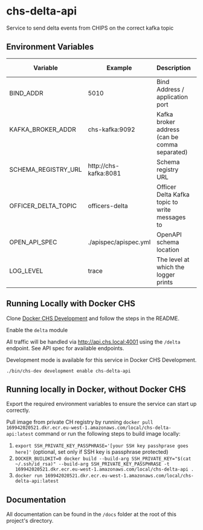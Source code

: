# chs-delta-api
Service to send delta events from CHIPS on the correct kafka topic

Environment Variables
-----------------

|  Variable                         |  Example                          |  Description                                       |  Required        | Default value |        
| --------------------------------- | --------------------------------- | -------------------------------------------------- | ---------------- | ------------- |
| BIND_ADDR                         | 5010                              | Bind Address / application port                    | TRUE             |               |
| KAFKA_BROKER_ADDR                 | chs-kafka:9092                    | Kafka broker address (can be comma separated)      | TRUE             |               |
| SCHEMA_REGISTRY_URL               | http://chs-kafka:8081             | Schema registry URL                                | TRUE             |               |
| OFFICER_DELTA_TOPIC               | officers-delta                    | Officer Delta Kafka topic to write messages to     | TRUE             |               |
| OPEN_API_SPEC                     | ./apispec/apispec.yml             | OpenAPI schema location                            | TRUE             |               |
| LOG_LEVEL                         | trace                             | The level at which the logger prints               | FALSE            | info          |

## Running Locally with Docker CHS
Clone [Docker CHS Development](https://github.com/companieshouse/docker-chs-development) and follow the steps in the README.

Enable the `delta` module

All traffic will be handled via http://api.chs.local:4001 using the `/delta` endpoint. See API spec for available endpoints.

Development mode is available for this service in Docker CHS Development.

`./bin/chs-dev development enable chs-delta-api`

## Running locally in Docker, without Docker CHS
Export the required environment variables to ensure the service can start up correctly.

Pull image from private CH registry by running `docker pull 169942020521.dkr.ecr.eu-west-1.amazonaws.com/local/chs-delta-api:latest` 
command or run the following steps to build image locally:

1. `export SSH_PRIVATE_KEY_PASSPHRASE='[your SSH key passhprase goes here]'` (optional, set only if SSH key is passphrase protected)
2. `DOCKER_BUILDKIT=0 docker build --build-arg SSH_PRIVATE_KEY="$(cat ~/.ssh/id_rsa)" --build-arg SSH_PRIVATE_KEY_PASSPHRASE -t 169942020521.dkr.ecr.eu-west-1.amazonaws.com/local/chs-delta-api .`
3. `docker run 169942020521.dkr.ecr.eu-west-1.amazonaws.com/local/chs-delta-api:latest`

## Documentation
All documentation can be found in the `/docs` folder at the root of this project's directory.
